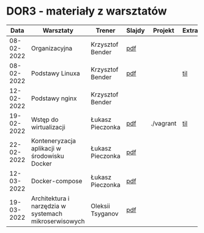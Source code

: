 # DOR3 - materiały z warsztatów

| Data | Warsztaty                                    | Trener             | Slajdy                                                                       | Projekt | Extra |
| ---- |----------------------------------------------|--------------------|------------------------------------------------------------------------------| ------- | ----- |
|08-02-2022| Organizacyjna                                | Krzysztof Bender       | [pdf](./slides/iSA_DOR3_organizacyjna.pdf)                                   | | |
|08-02-2022| Podstawy Linuxa                              | Krzysztof Bender       | [pdf](./slides/Podstawy%20Linux%20Cz.1.pdf)                                          | |[til](https://github.com/infoshareacademy/dor3-til/blob/master/linux.md)|
|12-02-2022| Podstawy nginx                               | Krzysztof Bender       |                                             | | |
|19-02-2022| Wstęp do wirtualizacji                       | Łukasz Pieczonka       | [pdf](./slides/Wstęp%20do%20wirtualzacji.pdf) | ./vagrant |[til](https://github.com/infoshareacademy/dor3-til/blob/master/vagrant.md)|
|22-02-2022| Konteneryzacja aplikacji w środowisku Docker | Łukasz Pieczonka       | [pdf](./slides/Konteneryzacja%20aplikacji%20w%20środowisku%20Docker.pdf) |  |  |
|12-03-2022| Docker-compose                               | Łukasz Pieczonka       | [pdf](./slides/Docker-compose.pdf) |  |  |
|19-03-2022| Architektura i narzędzia w systemach mikroserwisowych | Oleksii Tsyganov       | [pdf](./slides/Microservices_arch_p1.pdf) |  |  |



